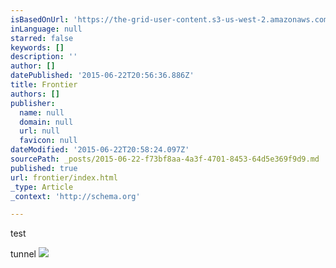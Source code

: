 ```yaml
---
isBasedOnUrl: 'https://the-grid-user-content.s3-us-west-2.amazonaws.com/927425b4-d701-4a40-b240-7b91cf31a352.jpg'
inLanguage: null
starred: false
keywords: []
description: ''
author: []
datePublished: '2015-06-22T20:56:36.886Z'
title: Frontier
authors: []
publisher:
  name: null
  domain: null
  url: null
  favicon: null
dateModified: '2015-06-22T20:58:24.097Z'
sourcePath: _posts/2015-06-22-f73bf8aa-4a3f-4701-8453-64d5e369f9d9.md
published: true
url: frontier/index.html
_type: Article
_context: 'http://schema.org'

---
```

test

tunnel
![](https://the-grid-user-content.s3-us-west-2.amazonaws.com/927425b4-d701-4a40-b240-7b91cf31a352.jpg)
